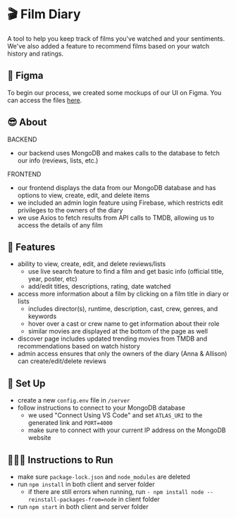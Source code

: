 # 🎬 Film Diary
A tool to help you keep track of films you've watched and your sentiments. We've also added a feature to recommend films based on your watch history and ratings.

## 🥳 Figma
To begin our process, we created some mockups of our UI on Figma. You can access the files [here](https://www.figma.com/file/eXmLRPK87lixrUbTIWt6vj/Film-Diary?node-id=0%3A1&t=pu79JIqV9nKcAnLG-1).

## 😎 About
BACKEND
- our backend uses MongoDB and makes calls to the database to fetch our info (reviews, lists, etc.) 

FRONTEND
- our frontend displays the data from our MongoDB database and has options to view, create, edit, and delete items
- we included an admin login feature using Firebase, which restricts edit privileges to the owners of the diary
- we use Axios to fetch results from API calls to TMDB, allowing us to access the details of any film

## 🤠 Features
- ability to view, create, edit, and delete reviews/lists
    - use live search feature to find a film and get basic info (official title, year, poster, etc)
    - add/edit titles, descriptions, rating, date watched
- access more information about a film by clicking on a film title in diary or lists
    - includes director(s), runtime, description, cast, crew, genres, and keywords
    - hover over a cast or crew name to get information about their role
    - similar movies are displayed at the bottom of the page as well
- discover page includes updated trending movies from TMDB and recommendations based on watch history
- admin access ensures that only the owners of the diary (Anna & Allison) can create/edit/delete reviews 

## 🤝 Set Up
- create a new `config.env` file in `/server`
- follow instructions to connect to your MongoDB database
    - we used "Connect Using VS Code" and set `ATLAS_URI` to the generated link and `PORT=4000`
    - make sure to connect with your current IP address on the MongoDB website

## 🏃🏻‍♀️ Instructions to Run
- make sure `package-lock.json` and `node_modules` are deleted
- run `npm install` in both client and server folder
    - if there are still errors when running, run `- npm install node --reinstall-packages-from=node` in client folder
- run `npm start` in both client and server folder

